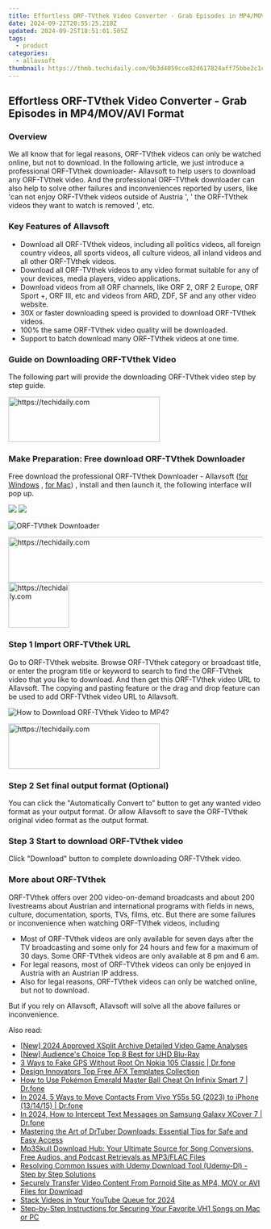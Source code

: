 ```yaml
---
title: Effortless ORF-TVthek Video Converter - Grab Episodes in MP4/MOV/AVI Format
date: 2024-09-22T20:55:25.218Z
updated: 2024-09-25T18:51:01.505Z
tags:
  - product
categories:
  - allavsoft
thumbnail: https://thmb.techidaily.com/9b3d4059cce82d617824aff75bbe2c1cfb1dda056b7a7373daee332b511aa58b.jpg
---
```


## Effortless ORF-TVthek Video Converter - Grab Episodes in MP4/MOV/AVI Format

### Overview

We all know that for legal reasons, ORF-TVthek videos can only be watched online, but not to download. In the following article, we just introduce a professional ORF-TVthek downloader- Allavsoft to help users to download any ORF-TVthek video. And the professional ORF-TVthek downloader can also help to solve other failures and inconveniences reported by users, like 'can not enjoy ORF-TVthek videos outside of Austria ', ' the ORF-TVthek videos they want to watch is removed ', etc.

### Key Features of Allavsoft

* Download all ORF-TVthek videos, including all politics videos, all foreign country videos, all sports videos, all culture videos, all inland videos and all other ORF-TVthek videos.
* Download all ORF-TVthek videos to any video format suitable for any of your devices, media players, video applications.
* Download videos from all ORF channels, like ORF 2, ORF 2 Europe, ORF Sport +, ORF III, etc and videos from ARD, ZDF, SF and any other video website.
* 30X or faster downloading speed is provided to download ORF-TVthek videos.
* 100% the same ORF-TVthek video quality will be downloaded.
* Support to batch download many ORF-TVthek videos at one time.

### Guide on Downloading ORF-TVthek Video

The following part will provide the downloading ORF-TVthek video step by step guide.

<!-- affiliate ads begin -->
<a href="https://aligracehair.sjv.io/c/5597632/2027162/19272" target="_top" id="2027162">
  <img src="//a.impactradius-go.com/display-ad/19272-2027162" border="0" alt="https://techidaily.com" width="300" height="90"/>
</a>
<img height="0" width="0" src="https://aligracehair.sjv.io/i/5597632/2027162/19272" style="position:absolute;visibility:hidden;" border="0" />
<!-- affiliate ads end -->

### Make Preparation: Free download ORF-TVthek Downloader

Free download the professional ORF-TVthek Downloader - Allavsoft ([for Windows](https://tools.techidaily.com/allavsoft/products/) , [for Mac](https://tools.techidaily.com/allavsoft/products/)) , install and then launch it, the following interface will pop up.

[![](https://www.allavsoft.com/how-to/../images/how-to/free-download-win.jpg)](https://tools.techidaily.com/allavsoft/products/) [![](https://www.allavsoft.com/how-to/../images/how-to/free-download-mac.jpg)](https://tools.techidaily.com/allavsoft/products/)

![ORF-TVthek Downloader](https://www.allavsoft.com/how-to/../images/allavsoft/screen-shot-600.jpg)

<!-- affiliate ads begin -->
<a href="https://appsumo.8odi.net/c/5597632/2094480/7443" target="_top" id="2094480">
  <img src="//a.impactradius-go.com/display-ad/7443-2094480" border="0" alt="https://techidaily.com" width="728" height="90"/>
</a>
<img height="0" width="0" src="https://appsumo.8odi.net/i/5597632/2094480/7443" style="position:absolute;visibility:hidden;" border="0" />
<!-- affiliate ads end -->

<!-- affiliate ads begin -->
<a href="https://bluettieu.pxf.io/c/5597632/2141680/17091" target="_top" id="2141680">
  <img src="//a.impactradius-go.com/display-ad/17091-2141680" border="0" alt="https://techidaily.com" width="120" height="90"/>
</a>
<img height="0" width="0" src="https://bluettieu.pxf.io/i/5597632/2141680/17091" style="position:absolute;visibility:hidden;" border="0" />
<!-- affiliate ads end -->

### Step 1 Import ORF-TVthek URL

Go to ORF-TVthek website. Browse ORF-TVthek category or broadcast title, or enter the program title or keyword to search to find the ORF-TVthek video that you like to download. And then get this ORF-TVthek video URL to Allavsoft. The copying and pasting feature or the drag and drop feature can be used to add ORF-TVthek video URL to Allavsoft.

![How to Download ORF-TVthek Video to MP4?](https://www.allavsoft.com/how-to/../images/how-to/download-rtmp-video/download-rtmp-video.jpg)

<!-- affiliate ads begin -->
<a href="https://aligracehair.sjv.io/c/5597632/1885928/19272" target="_top" id="1885928">
  <img src="//a.impactradius-go.com/display-ad/19272-1885928" border="0" alt="https://techidaily.com" width="300" height="90"/>
</a>
<img height="0" width="0" src="https://aligracehair.sjv.io/i/5597632/1885928/19272" style="position:absolute;visibility:hidden;" border="0" />
<!-- affiliate ads end -->

### Step 2 Set final output format (Optional)

You can click the "Automatically Convert to" button to get any wanted video format as your output format. Or allow Allavsoft to save the ORF-TVthek original video format as the output format.

### Step 3 Start to download ORF-TVthek video

Click "Download" button to complete downloading ORF-TVthek video.

### More about ORF-TVthek

ORF-TVthek offers over 200 video-on-demand broadcasts and about 200 livestreams about Austrian and international programs with fields in news, culture, documentation, sports, TVs, films, etc. But there are some failures or inconvenience when watching ORF-TVthek videos, including

* Most of ORF-TVthek videos are only available for seven days after the TV broadcasting and some only for 24 hours and few for a maximum of 30 days. Some ORF-TVthek videos are only available at 8 pm and 6 am.
* For legal reasons, most of ORF-TVthek videos can only be enjoyed in Austria with an Austrian IP address.
* Also for legal reasons, ORF-TVthek videos can only be watched online, but not to download.

But if you rely on Allavsoft, Allavsoft will solve all the above failures or inconvenience.

<ins class="adsbygoogle"
     style="display:block"
     data-ad-format="autorelaxed"
     data-ad-client="ca-pub-7571918770474297"
     data-ad-slot="1223367746"></ins>

<ins class="adsbygoogle"
     style="display:block"
     data-ad-client="ca-pub-7571918770474297"
     data-ad-slot="8358498916"
     data-ad-format="auto"
     data-full-width-responsive="true"></ins>

<span class="atpl-alsoreadstyle">Also read:</span>
<div><ul>
<li><a href="https://fox-info.techidaily.com/new-2024-approved-xsplit-archive-detailed-video-game-analyses/"><u>[New] 2024 Approved XSplit Archive Detailed Video Game Analyses</u></a></li>
<li><a href="https://article-knowledge.techidaily.com/new-audiences-choice-top-8-best-for-uhd-blu-ray/"><u>[New] Audience's Choice Top 8 Best for UHD Blu-Ray</u></a></li>
<li><a href="https://location-fake.techidaily.com/3-ways-to-fake-gps-without-root-on-nokia-105-classic-drfone-by-drfone-virtual-android/"><u>3 Ways to Fake GPS Without Root On Nokia 105 Classic | Dr.fone</u></a></li>
<li><a href="https://extra-hints.techidaily.com/design-innovators-top-free-afx-templates-collection/"><u>Design Innovators Top Free AFX Templates Collection</u></a></li>
<li><a href="https://android-pokemon-go.techidaily.com/how-to-use-pokemon-emerald-master-ball-cheat-on-infinix-smart-7-drfone-by-drfone-virtual-android/"><u>How to Use Pokémon Emerald Master Ball Cheat On Infinix Smart 7 | Dr.fone</u></a></li>
<li><a href="https://android-transfer.techidaily.com/in-2024-5-ways-to-move-contacts-from-vivo-y55s-5g-2023-to-iphone-131415-drfone-by-drfone-transfer-from-android-transfer-from-android/"><u>In 2024, 5 Ways to Move Contacts From Vivo Y55s 5G (2023) to iPhone (13/14/15) | Dr.fone</u></a></li>
<li><a href="https://android-location-track.techidaily.com/in-2024-how-to-intercept-text-messages-on-samsung-galaxy-xcover-7-drfone-by-drfone-virtual-android/"><u>In 2024, How to Intercept Text Messages on Samsung Galaxy XCover 7 | Dr.fone</u></a></li>
<li><a href="https://discover-cheats.techidaily.com/mastering-the-art-of-drtuber-downloads-essential-tips-for-safe-and-easy-access/"><u>Mastering the Art of DrTuber Downloads: Essential Tips for Safe and Easy Access</u></a></li>
<li><a href="https://discover-cheats.techidaily.com/mp3skull-download-hub-your-ultimate-source-for-song-conversions-free-audios-and-podcast-retrievals-as-mp3flac-files/"><u>Mp3Skull Download Hub: Your Ultimate Source for Song Conversions, Free Audios, and Podcast Retrievals as MP3/FLAC Files</u></a></li>
<li><a href="https://discover-cheats.techidaily.com/resolving-common-issues-with-udemy-download-tool-udemy-dl-step-by-step-solutions/"><u>Resolving Common Issues with Udemy Download Tool (Udemy-Dl) - Step by Step Solutions</u></a></li>
<li><a href="https://discover-cheats.techidaily.com/securely-transfer-video-content-from-pornoid-site-as-mp4-mov-or-avi-files-for-download/"><u>Securely Transfer Video Content From Pornoid Site as MP4, MOV or AVI Files for Download</u></a></li>
<li><a href="https://extra-skills.techidaily.com/stack-videos-in-your-youtube-queue-for-2024/"><u>Stack Videos in Your YouTube Queue for 2024</u></a></li>
<li><a href="https://discover-cheats.techidaily.com/step-by-step-instructions-for-securing-your-favorite-vh1-songs-on-mac-or-pc/"><u>Step-by-Step Instructions for Securing Your Favorite VH1 Songs on Mac or PC</u></a></li>
</ul></div>

